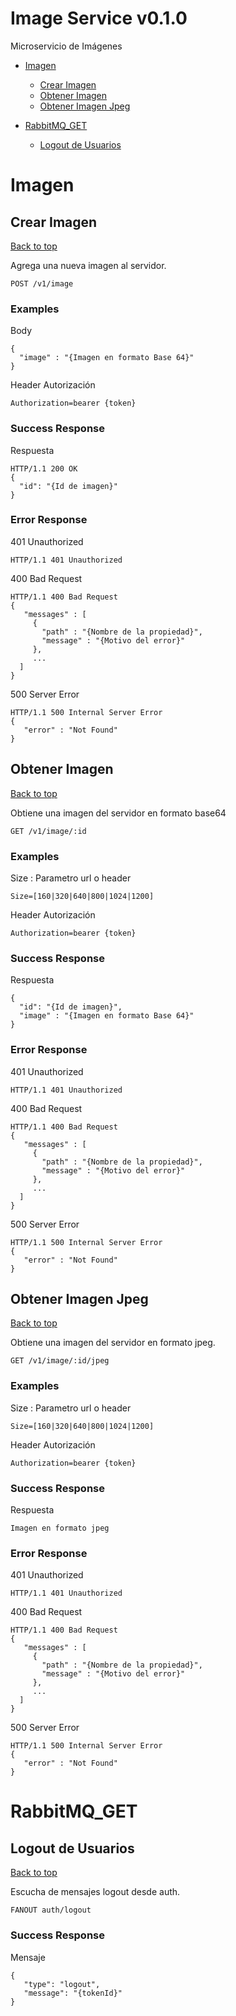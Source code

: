 <a name="top"></a>
# Image Service v0.1.0

Microservicio de Imágenes

- [Imagen](#imagen)
	- [Crear Imagen](#crear-imagen)
	- [Obtener Imagen](#obtener-imagen)
	- [Obtener Imagen Jpeg](#obtener-imagen-jpeg)
	
- [RabbitMQ_GET](#rabbitmq_get)
	- [Logout de Usuarios](#logout-de-usuarios)
	


# <a name='imagen'></a> Imagen

## <a name='crear-imagen'></a> Crear Imagen
[Back to top](#top)

<p>Agrega una nueva imagen al servidor.</p>

	POST /v1/image



### Examples

Body

```
{
  "image" : "{Imagen en formato Base 64}"
}
```
Header Autorización

```
Authorization=bearer {token}
```

### Success Response

Respuesta

```
HTTP/1.1 200 OK
{
  "id": "{Id de imagen}"
}
```


### Error Response

401 Unauthorized

```
HTTP/1.1 401 Unauthorized
```
400 Bad Request

```
HTTP/1.1 400 Bad Request
{
   "messages" : [
     {
       "path" : "{Nombre de la propiedad}",
       "message" : "{Motivo del error}"
     },
     ...
  ]
}
```
500 Server Error

```
HTTP/1.1 500 Internal Server Error
{
   "error" : "Not Found"
}
```
## <a name='obtener-imagen'></a> Obtener Imagen
[Back to top](#top)

<p>Obtiene una imagen del servidor en formato base64</p>

	GET /v1/image/:id



### Examples

Size : Parametro url o header

```
Size=[160|320|640|800|1024|1200]
```
Header Autorización

```
Authorization=bearer {token}
```

### Success Response

Respuesta

```
{
  "id": "{Id de imagen}",
  "image" : "{Imagen en formato Base 64}"
}
```


### Error Response

401 Unauthorized

```
HTTP/1.1 401 Unauthorized
```
400 Bad Request

```
HTTP/1.1 400 Bad Request
{
   "messages" : [
     {
       "path" : "{Nombre de la propiedad}",
       "message" : "{Motivo del error}"
     },
     ...
  ]
}
```
500 Server Error

```
HTTP/1.1 500 Internal Server Error
{
   "error" : "Not Found"
}
```
## <a name='obtener-imagen-jpeg'></a> Obtener Imagen Jpeg
[Back to top](#top)

<p>Obtiene una imagen del servidor en formato jpeg.</p>

	GET /v1/image/:id/jpeg



### Examples

Size : Parametro url o header

```
Size=[160|320|640|800|1024|1200]
```
Header Autorización

```
Authorization=bearer {token}
```

### Success Response

Respuesta

```
Imagen en formato jpeg
```


### Error Response

401 Unauthorized

```
HTTP/1.1 401 Unauthorized
```
400 Bad Request

```
HTTP/1.1 400 Bad Request
{
   "messages" : [
     {
       "path" : "{Nombre de la propiedad}",
       "message" : "{Motivo del error}"
     },
     ...
  ]
}
```
500 Server Error

```
HTTP/1.1 500 Internal Server Error
{
   "error" : "Not Found"
}
```
# <a name='rabbitmq_get'></a> RabbitMQ_GET

## <a name='logout-de-usuarios'></a> Logout de Usuarios
[Back to top](#top)

<p>Escucha de mensajes logout desde auth.</p>

	FANOUT auth/logout




### Success Response

Mensaje

```
{
   "type": "logout",
   "message": "{tokenId}"
}
```



